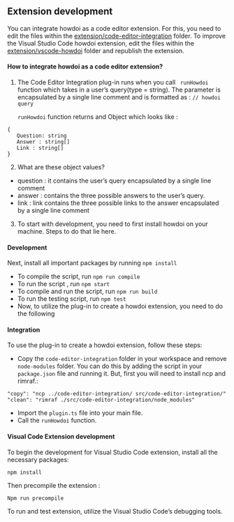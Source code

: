 ## Extension development

You can integrate howdoi as a code editor extension. For this, you need to edit the files within the [extension/code-editor-integration](https://github.com/gleitz/howdoi/tree/master/extension/code-editor-integration) folder.
To improve the Visual Studio Code howdoi extension, edit the files within the [extension/vscode-howdoi](https://github.com/gleitz/howdoi/tree/master/extension/vscode-howdoi) folder and republish the extension.

#### How to integrate howdoi as a code editor extension?

1. The Code Editor Integration plug-in runs when you call
   ` runHowdoi` function which takes in a user’s query(type = string). The parameter is encapsulated by a single line comment and is formatted as : `// howdoi query`

   `runHowdoi` function returns and Object which looks like :

```
{
   Question: string
   Answer : string[]
   Link : string[]
}
```

2. What are these object values?

- question : it contains the user’s query encapsulated by a single line comment
- answer : contains the three possible answers to the user’s query.
- link : link contains the three possible links to the answer encapsulated by a single line comment

3. To start with development, you need to first install howdoi on your machine. Steps to do that lie here.

#### Development

Next, install all important packages by running `npm install`

- To compile the script, run `npm run compile`
- To run the script , run `npm start`
- To compile and run the script, run `npm run build`
- To run the testing script, run `npm test`
- Now, to utilize the plug-in to create a howdoi extension, you need to do the following

#### Integration

To use the plug-in to create a howdoi extension, follow these steps:

- Copy the `code-editor-integration` folder in your workspace and remove `node-modules` folder. You can do this by adding the script in your `package.json` file and running it. But, first you will need to install ncp and rimraf.:

```
"copy": "ncp ../code-editor-integration/ src/code-editor-integration/"
"clean": "rimraf ./src/code-editor-integration/node_modules"
```

- Import the `plugin.ts` file into your main file.
- Call the `runHowdoi` function.

#### Visual Code Extension development

To begin the development for Visual Studio Code extension, install all the necessary packages:

`npm install`

Then precompile the extension :

`Npm run precompile`

To run and test extension, utilize the Visual Studio Code’s debugging tools.
